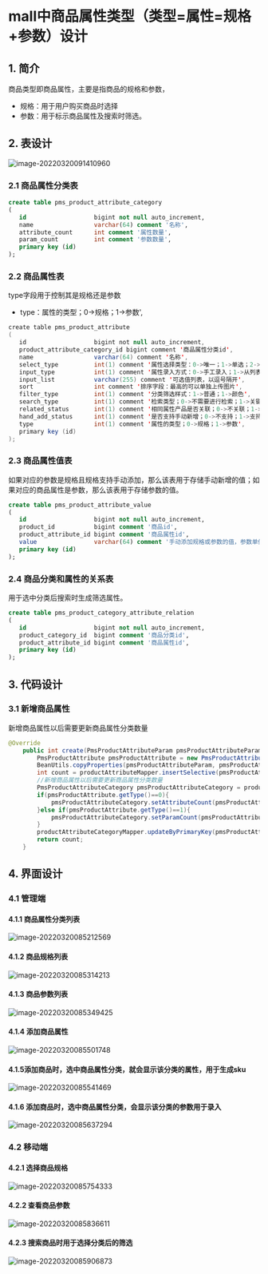 # mall中商品属性类型（类型=属性=规格+参数）设计

## 1. 简介

商品类型即商品属性，主要是指商品的规格和参数，

- 规格：用于用户购买商品时选择
- 参数：用于标示商品属性及搜索时筛选。

## 2. 表设计

![image-20220320091410960](https://abelsun-1256449468.cos.ap-beijing.myqcloud.com/image/image-20220320091410960.png)

### 2.1 商品属性分类表

```sql
create table pms_product_attribute_category
(
   id                   bigint not null auto_increment,
   name                 varchar(64) comment '名称',
   attribute_count      int comment '属性数量',
   param_count          int comment '参数数量',
   primary key (id)
);
```

### 2.2 商品属性表

type字段用于控制其是规格还是参数

- type：属性的类型；0->规格；1->参数',

```java
create table pms_product_attribute
(
   id                   bigint not null auto_increment,
   product_attribute_category_id bigint comment '商品属性分类id',
   name                 varchar(64) comment '名称',
   select_type          int(1) comment '属性选择类型：0->唯一；1->单选；2->多选；对应属性和参数意义不同；',
   input_type           int(1) comment '属性录入方式：0->手工录入；1->从列表中选取',
   input_list           varchar(255) comment '可选值列表，以逗号隔开',
   sort                 int comment '排序字段：最高的可以单独上传图片',
   filter_type          int(1) comment '分类筛选样式：1->普通；1->颜色',
   search_type          int(1) comment '检索类型；0->不需要进行检索；1->关键字检索；2->范围检索',
   related_status       int(1) comment '相同属性产品是否关联；0->不关联；1->关联',
   hand_add_status      int(1) comment '是否支持手动新增；0->不支持；1->支持',
   type                 int(1) comment '属性的类型；0->规格；1->参数',
   primary key (id)
);
```

### 2.3 商品属性值表

如果对应的参数是规格且规格支持手动添加，那么该表用于存储手动新增的值；如果对应的商品属性是参数，那么该表用于存储参数的值。

```sql
create table pms_product_attribute_value
(
   id                   bigint not null auto_increment,
   product_id           bigint comment '商品id',
   product_attribute_id bigint comment '商品属性id',
   value                varchar(64) comment '手动添加规格或参数的值，参数单值，规格有多个时以逗号隔开',
   primary key (id)
);
```

### 2.4 商品分类和属性的关系表

用于选中分类后搜索时生成筛选属性。

```sql
create table pms_product_category_attribute_relation
(
   id                   bigint not null auto_increment,
   product_category_id  bigint comment '商品分类id',
   product_attribute_id bigint comment '商品属性id',
   primary key (id)
);
```

## 3. 代码设计

### 3.1 新增商品属性

新增商品属性以后需要更新商品属性分类数量

```java
@Override
    public int create(PmsProductAttributeParam pmsProductAttributeParam) {
        PmsProductAttribute pmsProductAttribute = new PmsProductAttribute();
        BeanUtils.copyProperties(pmsProductAttributeParam, pmsProductAttribute);
        int count = productAttributeMapper.insertSelective(pmsProductAttribute);
        //新增商品属性以后需要更新商品属性分类数量
        PmsProductAttributeCategory pmsProductAttributeCategory = productAttributeCategoryMapper.selectByPrimaryKey(pmsProductAttribute.getProductAttributeCategoryId());
        if(pmsProductAttribute.getType()==0){
            pmsProductAttributeCategory.setAttributeCount(pmsProductAttributeCategory.getAttributeCount()+1);
        }else if(pmsProductAttribute.getType()==1){
            pmsProductAttributeCategory.setParamCount(pmsProductAttributeCategory.getParamCount()+1);
        }
        productAttributeCategoryMapper.updateByPrimaryKey(pmsProductAttributeCategory);
        return count;
    }
```



## 4. 界面设计

### 4.1 管理端

#### 4.1.1 商品属性分类列表

![image-20220320085212569](https://abelsun-1256449468.cos.ap-beijing.myqcloud.com/image/image-20220320085212569.png)

#### 4.1.2 商品规格列表

![image-20220320085314213](https://abelsun-1256449468.cos.ap-beijing.myqcloud.com/image/image-20220320085314213.png)

#### 4.1.3 商品参数列表

![image-20220320085349425](https://abelsun-1256449468.cos.ap-beijing.myqcloud.com/image/image-20220320085349425.png)

#### 4.1.4 添加商品属性

![image-20220320085501748](https://abelsun-1256449468.cos.ap-beijing.myqcloud.com/image/image-20220320085501748.png)

#### 4.1.5添加商品时，选中商品属性分类，就会显示该分类的属性，用于生成sku

![image-20220320085541469](https://abelsun-1256449468.cos.ap-beijing.myqcloud.com/image/image-20220320085541469.png)

#### 4.1.6 添加商品时，选中商品属性分类，会显示该分类的参数用于录入

![image-20220320085637294](https://abelsun-1256449468.cos.ap-beijing.myqcloud.com/image/image-20220320085637294.png)

### 4.2 移动端

#### 4.2.1 选择商品规格

![image-20220320085754333](https://abelsun-1256449468.cos.ap-beijing.myqcloud.com/image/image-20220320085754333.png)

#### 4.2.2 查看商品参数

![image-20220320085836611](https://abelsun-1256449468.cos.ap-beijing.myqcloud.com/image/image-20220320085836611.png)

#### 4.2.3 搜索商品时用于选择分类后的筛选

![image-20220320085906873](https://abelsun-1256449468.cos.ap-beijing.myqcloud.com/image/image-20220320085906873.png)
